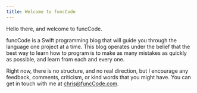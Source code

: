 ```yaml
---
title: Welcome to funcCode
---
```

Hello there, and welcome to funcCode.

funcCode is a Swift programming blog that will guide you through the language one project at a time. This blog operates under the belief that the best way to learn how to program is to make as many mistakes as quickly as possible, and learn from each and every one.

Right now, there is no structure, and no real direction, but I encourage any feedback, comments, criticism, or kind words that you might have. You can get in touch with me at [chris@funcCode.com](mailto:chris@funcCode.com "A predictable email address").

